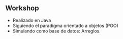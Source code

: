 ## Workshop
* Realizado en Java
* Siguiendo el paradigma orientado a objetos (POO)
* Simulando como base de datos: Arreglos.